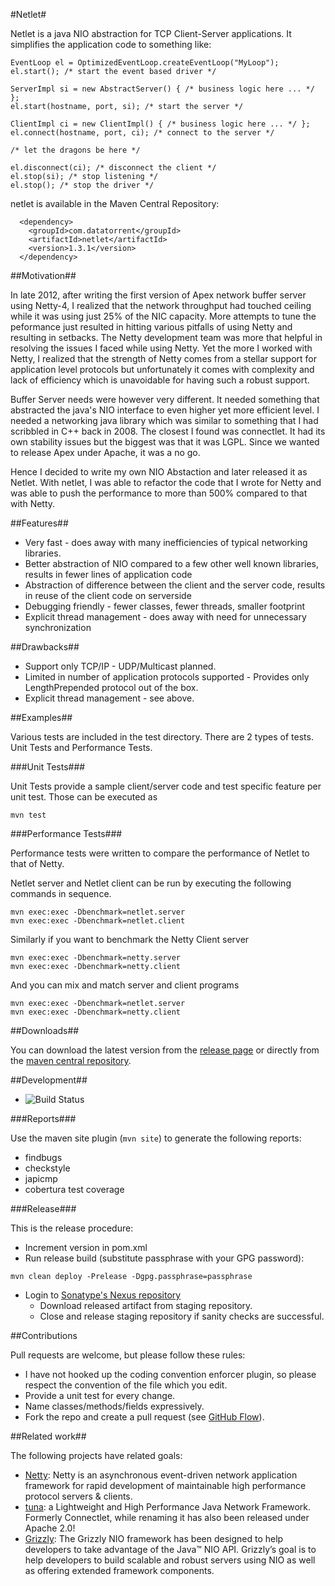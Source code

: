 #Netlet#

Netlet is a java NIO abstraction for TCP Client-Server applications. It simplifies the application code to something
like:

```
EventLoop el = OptimizedEventLoop.createEventLoop("MyLoop");
el.start(); /* start the event based driver */

ServerImpl si = new AbstractServer() { /* business logic here ... */ };
el.start(hostname, port, si); /* start the server */

ClientImpl ci = new ClientImpl() { /* business logic here ... */ };
el.connect(hostname, port, ci); /* connect to the server */

/* let the dragons be here */

el.disconnect(ci); /* disconnect the client */
el.stop(si); /* stop listening */
el.stop(); /* stop the driver */
```

netlet is available in the Maven Central Repository:

```
  <dependency>
    <groupId>com.datatorrent</groupId>
    <artifactId>netlet</artifactId>
    <version>1.3.1</version>
  </dependency>
```

##Motivation##

In late 2012, after writing the first version of Apex network buffer server using Netty-4, I realized that the network
throughput had touched ceiling while it was using just 25% of the NIC capacity. More attempts to tune the peformance
just resulted in hitting various pitfalls of using Netty and resulting in setbacks. The Netty development team was more
that helpful in resolving the issues I faced while using Netty. Yet the more I worked with Netty, I realized that the
strength of Netty comes from a stellar support for application level protocols but unfortunately it comes with complexity
and lack of efficiency which is unavoidable for having such a robust support.

Buffer Server needs were however very different. It needed something that abstracted the java's NIO interface to even
higher yet more efficient level. I needed a networking java library which was similar to something that I had scribbled
in C++ back in 2008. The closest I found was connectlet. It had its own stability issues but the biggest was that it
was LGPL. Since we wanted to release Apex under Apache, it was a no go.

Hence I decided to write my own NIO Abstaction and later released it as Netlet. With netlet, I was able to refactor the
code that I wrote for Netty and was able to push the performance to more than 500% compared to that with Netty.

##Features##

* Very fast - does away with many inefficiencies of typical networking libraries.
* Better abstraction of NIO compared to a few other well known libraries, results in fewer lines of application code
* Abstraction of difference between the client and the server code, results in reuse of the client code on serverside
* Debugging friendly - fewer classes, fewer threads, smaller footprint
* Explicit thread management - does away with need for unnecessary synchronization

##Drawbacks##

* Support only TCP/IP - UDP/Multicast planned.
* Limited in number of application protocols supported - Provides only LengthPrepended protocol out of the box.
* Explicit thread management - see above.

##Examples##

Various tests are included in the test directory. There are 2 types of tests. Unit Tests and Performance Tests.

###Unit Tests###

Unit Tests provide a sample client/server code and test specific feature per unit test. Those can be executed as
```
mvn test
```

###Performance Tests###

Performance tests were written to compare the performance of Netlet to that of Netty. 

Netlet server and Netlet client can be run by executing the following commands in sequence.
```
mvn exec:exec -Dbenchmark=netlet.server
mvn exec:exec -Dbenchmark=netlet.client
```

Similarly if you want to benchmark the Netty Client server
```
mvn exec:exec -Dbenchmark=netty.server
mvn exec:exec -Dbenchmark=netty.client
```

And you can mix and match server and client programs 
```
mvn exec:exec -Dbenchmark=netlet.server
mvn exec:exec -Dbenchmark=netty.client
```

##Downloads##

You can download the latest version from the [release page](https://github.com/DataTorrent/Netlet/releases) or directly from the [maven central repository](http://search.maven.org/#search%7Cga%7C1%7Ca%3A%22netlet%22).

##Development##

* ![Build Status](https://travis-ci.org/DataTorrent/Netlet.svg?branch=master)

###Reports###

Use the maven site plugin (`mvn site`) to generate the following reports:
 * findbugs
 * checkstyle
 * japicmp
 * cobertura test coverage

###Release###

This is the release procedure:
* Increment version in pom.xml
* Run release build (substitute passphrase with your GPG password):
```
mvn clean deploy -Prelease -Dgpg.passphrase=passphrase
```
* Login to [Sonatype's Nexus repository](https://oss.sonatype.org/)
  * Download released artifact from staging repository.
  * Close and release staging repository if sanity checks are successful.

##Contributions

Pull requests are welcome, but please follow these rules:

* I have not hooked up the coding convention enforcer plugin, so please respect the convention of the file which you edit.
* Provide a unit test for every change.
* Name classes/methods/fields expressively.
* Fork the repo and create a pull request (see [GitHub Flow](https://guides.github.com/introduction/flow/index.html)).

##Related work##

The following projects have related goals:

* [Netty](http://netty.io/): Netty is an asynchronous event-driven network application framework for rapid development of maintainable high performance protocol servers & clients.
* [tuna](https://github.com/xqbase/tuna): a Lightweight and High Performance Java Network Framework. Formerly Connectlet, while renaming it has also been released under Apache 2.0!
* [Grizzly](https://grizzly.java.net/): The Grizzly NIO framework has been designed to help developers to take advantage of the Java™ NIO API. Grizzly’s goal is to help developers to build scalable and robust servers using NIO as well as offering extended framework components.

